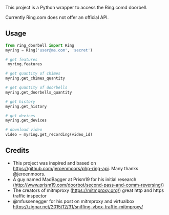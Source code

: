 This project is a Python wrapper to access the Ring.comd doorbell.

Currently Ring.com does not offer an official API.

## Usage
```python
from ring_doorbell import Ring
myring = Ring('user@me.com', 'secret')

# get features
 myring.features

# get quantity of chimes
myring.get_chimes_quantity

# get quantity of doorbells
myring.get_doorbells_quantity

# get history
myring.get_history

# get devices
myring.get_devices

# download video
video = myring.get_recording(video_id)
```

## Credits
- This project was inspired and based on https://github.com/jeroenmoors/php-ring-api. Many thanks @jeroenmoors.
- A guy named MadBagger at Prism19 for his initial research (http://www.prism19.com/doorbot/second-pass-and-comm-reversing/)
- The creators of mitmproxy (https://mitmproxy.org/) great http and https traffic inspector
- @mfussenegger for his post on mitmproxy and virtualbox https://zignar.net/2015/12/31/sniffing-vbox-traffic-mitmproxy/

